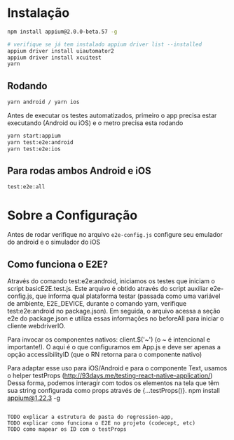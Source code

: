 
# Instalação

```bash
npm install appium@2.0.0-beta.57 -g

# verifique se já tem instalado appium driver list --installed
appium driver install uiautomator2
appium driver install xcuitest
yarn
```

## Rodando

```bash
yarn android / yarn ios
```

Antes de executar os testes automatizados,
primeiro o app precisa estar executando (Android ou iOS)
e o metro precisa esta rodando

```bash
yarn start:appium
yarn test:e2e:android
yarn test:e2e:ios
```

## Para rodas ambos Android e iOS

```bash
test:e2e:all
```

# Sobre a Configuração

Antes de rodar verifique no arquivo `e2e-config.js` configure seu emulador do android e o simulador do iOS

## Como funciona o E2E?

Através do comando test:e2e:android, iniciamos os testes que iniciam o script basicE2E.test.js. Este arquivo é obtido através do script auxiliar e2e-config.js, que informa qual plataforma testar (passada como uma variável de ambiente, E2E_DEVICE, durante o comando yarn, verifique test:e2e:android no package.json). Em seguida, o arquivo acessa a seção e2e do package.json e utiliza essas informações no beforeAll para iniciar o cliente webdriverIO.

Para invocar os componentes nativos: client.$('~<string>') (o ~ é intencional e importante!). O <string> aqui é o que configuramos em App.js e deve ser apenas a opção accessibilityID (que o RN retorna para o componente nativo)

Para adaptar esse uso para iOS/Android e para o componente Text, usamos o helper testProps (<http://93days.me/testing-react-native-application/>)
Dessa forma, podemos interagir com todos os elementos na tela que têm sua string configurada como props através de {...testProps(<string>)}.
npm install appium@1.22.3 -g
```

TODO explicar a estrutura de pasta do regression-app, 
TODO explicar como funciona o E2E no projeto (codecept, etc)
TODO como mapear os ID com o testProps
